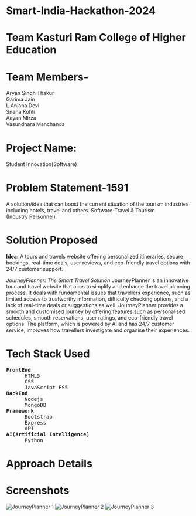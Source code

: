 # Smart-India-Hackathon-2024

# Team Kasturi Ram College of Higher Education

# Team Members-
Aryan Singh Thakur<br>
Garima Jain<br>
L.Anjana Devi<br>
Sneha Kohli<br>
Aayan Mirza<br>
Vasundhara Manchanda<br>

# Project Name:
Student Innovation(Software)

# Problem Statement-1591
A solution/idea that can boost the current situation of the tourism industries including hotels, travel and others.
Software-Travel & Tourism (Industry Personnel).

# Solution Proposed
<b>Idea:</b> A tours and travels website offering personalized itineraries, secure bookings, real-time deals, user reviews, and eco-friendly travel options with 24/7 customer support.

*JourneyPlanner: The Smart Travel Solution*
JourneyPlanner is an innovative tour and travel website that aims to simplify and enhance the travel planning process. It deals with fundamental issues that travellers experience, such as 
limited access to trustworthy information, difficulty checking options, and a lack of real-time deals or suggestions as well.
JourneyPlanner provides a smooth and customised journey by offering features such as personalised schedules, smooth reservations, user ratings, and eco-friendly travel options. The platform,
which is powered by AI and has 24/7 customer service, improves how travellers investigate and organise their experiences.

# Tech Stack Used
<pre><b>FrontEnd</b>
      HTML5
      CSS 
      JavaScript ES5
<b>BackEnd</b>
      Nodejs
      MongoDB
<b>Framework</b>
      Bootstrap
      Express
      API
<b>AI(Artificial Intelligence)</b>
      Python
</pre>

# Approach Details
# Screenshots
![JourneyPlanner 1](https://github.com/user-attachments/assets/85faa603-9fe6-48a2-86f4-4e70890cfc67)
![JourneyPlanner 2](https://github.com/user-attachments/assets/fc5f3763-47c0-4eff-9c8f-63d355b31b6e)
![JourneyPlanner 3](https://github.com/user-attachments/assets/c8e1f01f-f1e2-456b-b04b-1a90e1f496f4)







